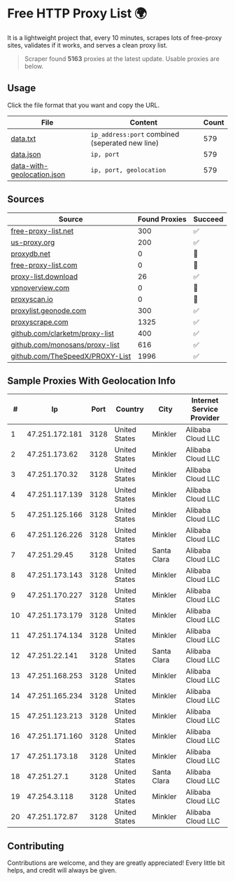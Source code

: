
# Free HTTP Proxy List 🌍

It is a lightweight project that, every 10 minutes, scrapes lots of free-proxy sites, validates if it works, and serves a clean proxy list.


> Scraper found **5163** proxies at the latest update. Usable proxies are below.

## Usage

Click the file format that you want and copy the URL.


|File|Content|Count|
|----|-------|-----|
|[data.txt](https://raw.githubusercontent.com/themiralay/Proxy-List-World/master/data.txt)|`ip_address:port` combined (seperated new line)|579|
|[data.json](https://raw.githubusercontent.com/themiralay/Proxy-List-World/master/data.json)|`ip, port`|579|
|[data-with-geolocation.json](https://raw.githubusercontent.com/themiralay/Proxy-List-World/master/data-with-geolocation.json)|`ip, port, geolocation`|579|

## Sources

|Source|Found Proxies|Succeed|
|------|-------------|-------|
|[free-proxy-list.net](https://free-proxy-list.net)|300|✅|
|[us-proxy.org](https://www.us-proxy.org)|200|✅|
|[proxydb.net](http://proxydb.net)|0|🚫|
|[free-proxy-list.com](https://free-proxy-list.com/?page=&port=&type%5B%5D=http&type%5B%5D=https&up_time=0&search=Search)|0|🚫|
|[proxy-list.download](https://www.proxy-list.download/HTTP)|26|✅|
|[vpnoverview.com](https://vpnoverview.com/privacy/anonymous-browsing/free-proxy-servers)|0|🚫|
|[proxyscan.io](https://www.proxyscan.io)|0|🚫|
|[proxylist.geonode.com](https://proxylist.geonode.com/api/proxy-list?limit=300&page=1&sort_by=lastChecked&sort_type=desc&protocols=http,https)|300|✅|
|[proxyscrape.com](https://api.proxyscrape.com/v2/?request=displayproxies&protocol=http&timeout=10000&country=all&ssl=all&anonymity=all)|1325|✅|
|[github.com/clarketm/proxy-list](https://raw.githubusercontent.com/clarketm/proxy-list/master/proxy-list-raw.txt)|400|✅|
|[github.com/monosans/proxy-list](https://raw.githubusercontent.com/monosans/proxy-list/main/proxies/http.txt)|616|✅|
|[github.com/TheSpeedX/PROXY-List](https://raw.githubusercontent.com/TheSpeedX/PROXY-List/master/http.txt)|1996|✅|


## Sample Proxies With Geolocation Info

|#|Ip|Port|Country|City|Internet Service Provider|
|-|--|----|-------|----|-------------------------|
|1|47.251.172.181|3128|United States|Minkler|Alibaba Cloud LLC|
|2|47.251.173.62|3128|United States|Minkler|Alibaba Cloud LLC|
|3|47.251.170.32|3128|United States|Minkler|Alibaba Cloud LLC|
|4|47.251.117.139|3128|United States|Minkler|Alibaba Cloud LLC|
|5|47.251.125.166|3128|United States|Minkler|Alibaba Cloud LLC|
|6|47.251.126.226|3128|United States|Minkler|Alibaba Cloud LLC|
|7|47.251.29.45|3128|United States|Santa Clara|Alibaba Cloud LLC|
|8|47.251.173.143|3128|United States|Minkler|Alibaba Cloud LLC|
|9|47.251.170.227|3128|United States|Minkler|Alibaba Cloud LLC|
|10|47.251.173.179|3128|United States|Minkler|Alibaba Cloud LLC|
|11|47.251.174.134|3128|United States|Minkler|Alibaba Cloud LLC|
|12|47.251.22.141|3128|United States|Santa Clara|Alibaba Cloud LLC|
|13|47.251.168.253|3128|United States|Minkler|Alibaba Cloud LLC|
|14|47.251.165.234|3128|United States|Minkler|Alibaba Cloud LLC|
|15|47.251.123.213|3128|United States|Minkler|Alibaba Cloud LLC|
|16|47.251.171.160|3128|United States|Minkler|Alibaba Cloud LLC|
|17|47.251.173.18|3128|United States|Minkler|Alibaba Cloud LLC|
|18|47.251.27.1|3128|United States|Santa Clara|Alibaba Cloud LLC|
|19|47.254.3.118|3128|United States|Minkler|Alibaba Cloud LLC|
|20|47.251.172.87|3128|United States|Minkler|Alibaba Cloud LLC|



## Contributing

Contributions are welcome, and they are greatly appreciated! Every
little bit helps, and credit will always be given.

